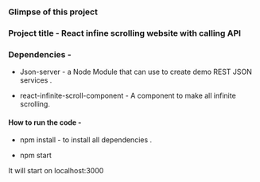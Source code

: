### Glimpse of this project 

### Project title - React infine scrolling website with calling API

### Dependencies - 
* Json-server - a Node Module that  can use to create demo REST JSON services .

* react-infinite-scroll-component - A component to make all  infinite scrolling.


#### How to run the code -

* npm install - to install all dependencies .

* npm start 

It will start on localhost:3000
